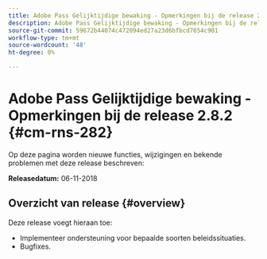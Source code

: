 ```yaml
---
title: Adobe Pass Gelijktijdige bewaking - Opmerkingen bij de release 2.8.2
description: Adobe Pass Gelijktijdige bewaking - Opmerkingen bij de release 2.8.2
source-git-commit: 59672b44074c472094ed27a23d6bfbcd7654c901
workflow-type: tm+mt
source-wordcount: '48'
ht-degree: 0%

---
```



# Adobe Pass Gelijktijdige bewaking - Opmerkingen bij de release 2.8.2 {#cm-rns-282}

Op deze pagina worden nieuwe functies, wijzigingen en bekende problemen met deze release beschreven:

**Releasedatum:** 06-11-2018

## Overzicht van release {#overview}

Deze release voegt hieraan toe:

* Implementeer ondersteuning voor bepaalde soorten beleidssituaties.
* Bugfixes.
